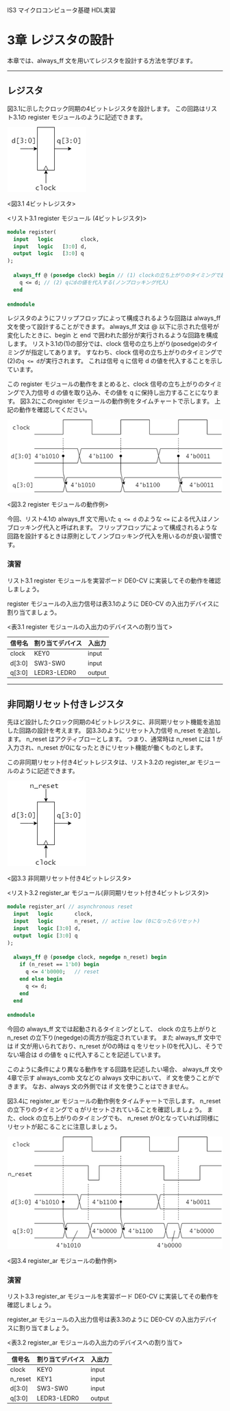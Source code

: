 IS3 マイクロコンピュータ基礎 HDL実習

# 3章 レジスタの設計

本章では、always_ff 文を用いてレジスタを設計する方法を学びます。

---
## レジスタ

図3.1に示したクロック同期の4ビットレジスタを設計します。
この回路はリスト3.1の register モジュールのように記述できます。

![4ビットレジスタ](./assets/register.png "4ビットレジスタ")

<図3.1 4ビットレジスタ>


<リスト3.1 register モジュール (4ビットレジスタ)>

```SystemVerilog
module register(
  input   logic         clock,
  input   logic   [3:0] d,
  output  logic   [3:0] q
);

  always_ff @ (posedge clock) begin // (1) clockの立ち上がりのタイミングで起動
    q <= d; // (2) qにdの値を代入する(ノンブロッキング代入)
  end

endmodule
```

レジスタのようにフリップフロップによって構成されるような回路は always_ff 文を使って設計することができます。
always_ff 文は @ 以下に示された信号が変化したときに、begin と end で囲われた部分が実行されるような回路を構成します。
リスト3.1の(1)の部分では、clock 信号の立ち上がり(posedge)のタイミングが指定してあります。
すなわち、clock 信号の立ち上がりのタイミングで(2)の`q <= d`が実行されます。
これは信号 q に信号 d の値を代入することを示しています。

この register モジュールの動作をまとめると、clock 信号の立ち上がりのタイミングで入力信号 d の値を取り込み、その値を q に保持し出力することになります。
図3.2にこのregister モジュールの動作例をタイムチャートで示します。
上記の動作を確認してください。


![register モジュールの動作例](./assets/timechart_register.png)

<図3.2 register モジュールの動作例>

今回、リスト4.1の always_ff 文で用いた `q <= d` のような `<=` による代入はノンブロッキング代入と呼ばれます。
フリップフロップによって構成されるような回路を設計するときは原則としてノンブロッキング代入を用いるのが良い習慣です。

### 演習

リスト3.1 register モジュールを実習ボード DE0-CV に実装してその動作を確認しましょう。

register モジュールの入出力信号は表3.1のように DE0-CV の入出力デバイスに割り当てましょう。

<表3.1 register モジュールの入出力のデバイスへの割り当て>

|信号名|割り当てデバイス|入出力|
|------|----------------|------|
|clock | KEY0           | input |
|d[3:0]| SW3-SW0          | input |
|q[3:0]| LEDR3-LEDR0       | output |

---
## 非同期リセット付きレジスタ

先ほど設計したクロック同期の4ビットレジスタに、非同期リセット機能を追加した回路の設計を考えます。
図3.3のようにリセット入力信号 n_reset を追加します。
n_reset はアクティブローとします。
つまり、通常時は n_reset には 1 が入力され、n_reset が0になったときにリセット機能が働くものとします。

この非同期リセット付き4ビットレジスタは、リスト3.2の register_ar モジュールのように記述できます。


![非同期リセット付き4ビットレジスタ](./assets/register_ar.png "非同期リセット付き4ビットレジスタ")

<図3.3 非同期リセット付き4ビットレジスタ>

<リスト3.2 register_ar モジュール(非同期リセット付き4ビットレジスタ)>

```SystemVerilog
module register_ar( // asynchronous reset
  input   logic       clock,
  input   logic       n_reset, // active low (0になったらリセット)
  input   logic [3:0] d,
  output  logic [3:0] q
);

  always_ff @ (posedge clock, negedge n_reset) begin
    if (n_reset == 1'b0) begin
      q <= 4'b0000;   // reset
    end else begin
      q <= d;
    end
  end

endmodule
```

今回の always_ff 文では起動されるタイミングとして、 clock の立ち上がりと n_reset の立下り(negedge)の両方が指定されています。
また always_ff 文中では if 文が用いられており、n_reset が0の時は q をリセット(0を代入)し、そうでない場合は d の値を q に代入することを記述しています。

このように条件により異なる動作をする回路を記述したい場合、 always_ff 文や4章で示す always_comb 文などの always 文中において、 if 文を使うことができます。
なお、always 文の外側では if 文を使うことはできません。

図3.4に register_ar モジュールの動作例をタイムチャートで示します。
n_reset の立下りのタイミングで q がリセットされていることを確認しましょう。
また、clock の立ち上がりのタイミングでも、 n_reset が0となっていれば同様にリセットが起こることに注意しましょう。

![register_ar モジュールの動作例](./assets/timechart_register_ar.png "register_ar モジュールの動作例")

<図3.4 register_ar モジュールの動作例>

### 演習

リスト3.3 register_ar モジュールを実習ボード DE0-CV に実装してその動作を確認しましょう。

register_ar モジュールの入出力信号は表3.3のように DE0-CV の入出力デバイスに割り当てましょう。

<表3.2 register_ar モジュールの入出力のデバイスへの割り当て>

|信号名|割り当てデバイス|入出力|
|------|----------------|------|
|clock | KEY0           | input |
|n_reset| KEY1          | input |
|d[3:0]| SW3-SW0          | input |
|q[3:0]| LEDR3-LEDR0       | output |
